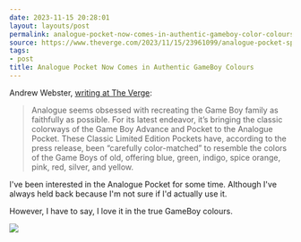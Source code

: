 ```yaml
---
date: 2023-11-15 20:28:01
layout: layouts/post
permalink: analogue-pocket-now-comes-in-authentic-gameboy-color-colours/
source: https://www.theverge.com/2023/11/15/23961099/analogue-pocket-special-edition-classic-colors-gameboy-advance
tags:
- post
title: Analogue Pocket Now Comes in Authentic GameBoy Colours
---
```


Andrew Webster, [writing at The Verge](https://www.theverge.com/2023/11/15/23961099/analogue-pocket-special-edition-classic-colors-gameboy-advance):

> Analogue seems obsessed with recreating the Game Boy family as faithfully as possible. For its latest endeavor, it’s bringing the classic colorways of the Game Boy Advance and Pocket to the Analogue Pocket. These Classic Limited Edition Pockets have, according to the press release, been “carefully color-matched” to resemble the colors of the Game Boys of old, offering blue, green, indigo, spice orange, pink, red, silver, and yellow.

I've been interested in the Analogue Pocket for some time. Although I've always held back because I'm not sure if I'd actually use it.

However, I have to say, I love it in the true GameBoy colours.

![](https://chrishannah.me/images/2023/11/pocket.png)
